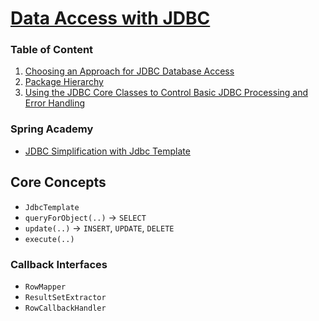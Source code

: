 # [Data Access with JDBC](https://docs.spring.io/spring-framework/reference/data-access/jdbc.html)

### Table of Content

1. [Choosing an Approach for JDBC Database Access](https://docs.spring.io/spring-framework/reference/data-access/jdbc/choose-style.html)
2. [Package Hierarchy](https://docs.spring.io/spring-framework/reference/data-access/jdbc/packages.html)
3. [Using the JDBC Core Classes to Control Basic JDBC Processing and Error Handling](https://docs.spring.io/spring-framework/reference/data-access/jdbc/core.html)

### Spring Academy
- [JDBC Simplification with Jdbc Template](https://spring.academy/courses/spring-framework-essentials/lessons/spring-essentials-jdbc-traditional-jdbctemplate)


## Core Concepts
- `JdbcTemplate`
- `queryForObject(..)` -> `SELECT`
- `update(..)` -> `INSERT`, `UPDATE`, `DELETE`
- `execute(..)`

### Callback Interfaces
- `RowMapper`
- `ResultSetExtractor`
- `RowCallbackHandler`
